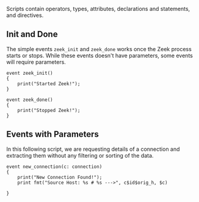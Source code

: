 Scripts contain operators, types, attributes, declarations and statements, and directives.
## Init and Done
The simple events `zeek_init` and `zeek_done` works once the Zeek process starts or stops. While these events doesn't have parameters, some events will require parameters.
```zeek
event zeek_init()
{
	print("Started Zeek!");
}

event zeek_done()
{
	print("Stopped Zeek!");
}
```
## Events with Parameters
In this following script, we are requesting details of a connection and extracting them without any filtering or sorting of the data.
```zeek
event new_connection(c: connection)
{
	print("New Connection Found!");
	print fmt("Source Host: %s # %s --->", c$id$orig_h, $c)
	
}
```